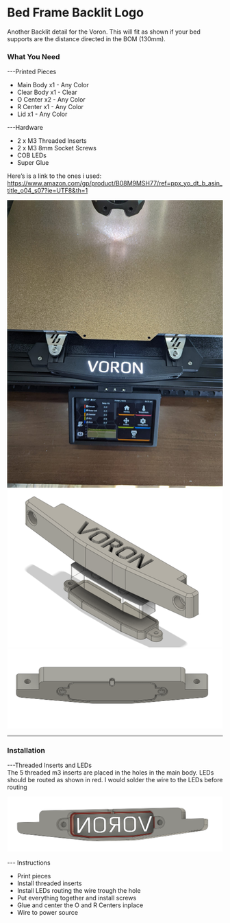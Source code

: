 # Bed Frame Backlit Logo #  
  

  
Another Backlit detail for the Voron. This will fit as shown if your bed supports are the distance directed in the BOM (130mm).

### What You Need ###  
---Printed Pieces  
- Main Body x1 - Any Color  
- Clear Body x1 - Clear  
- O Center x2 - Any Color  
- R Center x1 - Any Color  
- Lid x1 - Any Color  
  
  
---Hardware  
- 2 x M3 Threaded Inserts   
- 2 x M3 8mm Socket Screws  
- COB LEDs  
- Super Glue 
  


Here’s is a link to the ones i used:    
https://www.amazon.com/gp/product/B08M9MSH77/ref=ppx_yo_dt_b_asin_title_o04_s07?ie=UTF8&th=1


![Actual.png](https://github.com/Demitryk/Voron2.4-Mods/blob/b716d91e5bcfeaeb5fd862961c20eeda7a3b2353/Bed_Frame_Backlit_Logo/Images/actual.jpg?raw=true) 
![Exploded.png](https://github.com/Demitryk/Voron2.4-Mods/blob/b716d91e5bcfeaeb5fd862961c20eeda7a3b2353/Bed_Frame_Backlit_Logo/Images/Break%20down.PNG?raw=true) 
![Bottom.png](https://github.com/Demitryk/Voron2.4-Mods/blob/b716d91e5bcfeaeb5fd862961c20eeda7a3b2353/Bed_Frame_Backlit_Logo/Images/Bottom.PNG?raw=true) 


___________________________________________________________________________________________________________________________________________
### Installation ###  

---Threaded Inserts and LEDs  
The 5 threaded m3 inserts are placed in the holes in the main body. LEDs should be routed as shown in red. I would solder the wire to the LEDs before routing

![Threaded.png](https://github.com/Demitryk/Voron2.4-Mods/blob/b716d91e5bcfeaeb5fd862961c20eeda7a3b2353/Bed_Frame_Backlit_Logo/Images/LED.PNG?raw=true)  
    
    
--- Instructions  
- Print pieces   
- Install threaded inserts  
- Install LEDs routing the wire trough the hole  
- Put everything together and install screws
- Glue and center the O and R Centers inplace 
- Wire to power source
